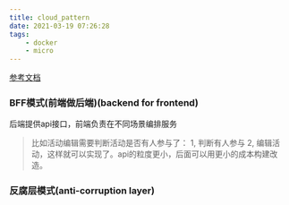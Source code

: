 ```yaml
---
title: cloud_pattern
date: 2021-03-19 07:26:28
tags:
    - docker
    - micro
---
```




[参考文档](https://docs.microsoft.com/en-us/azure/architecture/patterns/index-patterns)


### BFF模式(前端做后端)(backend for frontend)

后端提供api接口，前端负责在不同场景编排服务

> 比如活动编辑需要判断活动是否有人参与了： 1, 判断有人参与 2, 编辑活动，这样就可以实现了。api的粒度更小，后面可以用更小的成本构建改造。


### 反腐层模式(anti-corruption layer)




